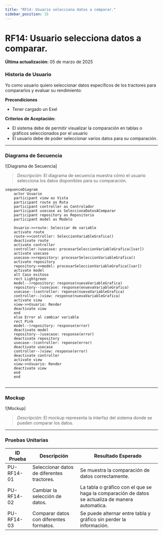 ```yaml
---
title: "RF14: Usuario selecciona datos a comparar."  
sidebar_position: 15
---
```


# RF14: Usuario selecciona datos a comparar.

**Última actualización:** 05 de marzo de 2025

### Historia de Usuario

Yo como usuario quiero seleccionar datos especificos de los tractores para compararlos y evaluar su rendimiento:

  **Precondiciones**
  - Tener cargado un Exel

  **Criterios de Aceptación:**
  - El sistema debe de permitir visualizar la comparación en tablas o gráficos seleccionados por el usuario
  - El usuario debe de poder seleccionar varios datos para su comparación.

---

### Diagrama de Secuencia

![Diagrama de Secuencia] 

> *Descripción*: El diagrama de secuencia muestra cómo el usuario selecciona los datos disponibles para su comparación.

```mermaid
sequenceDiagram
    actor Usuario
    participant view as Vista
    participant route as Ruta
    participant controller as Controlador
    participant usecase as SeleccionaDatosAComparar
    participant repository as Repositorio
    participant model as Modelo

    Usuario->>route: Selecciar de variable
    activate route
    route->>controller: SeleccionVariableGrafica()
    deactivate route
    activate controller
    controller-)usecase: procesarSeleccionVariableGrafica([var])
    activate usecase
    usecase->>repository: procesarSeleccionVariableGrafica()
    activate repository
    repository->>model: procesarSeleccionVariableGrafica([var])
    activate model 
    alt Caso exitoso
    rect Lightgreen
    model--)repository: response(nuevaVariableGrafica)
    repository--)usecase: response(enuevaVariableGrafica)
    usecase--)controller: reponse(nuevaVariableGrafica)
    controller--)view: response(nuevaVariableGrafica)
    activate view
    view->>Usuario: Render
    deactivate view
    end
    else Error al cambiar variable
    rect Pink
    model--)repository: response(error)
    deactivate model
    repository--)usecase: response(error)
    deactivate repository
    usecase--)controller: reponse(error)
    deactivate usecase
    controller--)view: response(error)
    deactivate controller
    activate view
    view->>Usuario: Render
    deactivate view
    end
    end
    
```
---

### Mockup

![Mockup]

> *Descripción*: El mockup representa la interfaz del sistema donde se pueden comparar los datos.

---

### Pruebas Unitarias 
| ID Prueba | Descripción | Resultado Esperado |
|-----------|-------------|--------------------|
|PU-RF14-01|Seleccionar datos de diferentes tractores.|Se muestra la comparación de datos correctamente.|
|PU-RF14-02|Cambiar la selección de datos.|La tabla o gráfico con el que se haga la comparación de datos se actualiza de manera automatica.|
|PU-RF14-03|Comparar datos con diferentes formatos.|Se puede alternar entre tabla y gráfico sin perder la información.|